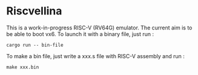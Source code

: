 # Riscvellina

This is a work-in-progress RISC-V (RV64G) emulator. The current aim is to be able to boot vx6.
To launch it with a binary file, just run :

    cargo run -- bin-file

To make a bin file, just write a xxx.s file with RISC-V assembly and run :

    make xxx.bin